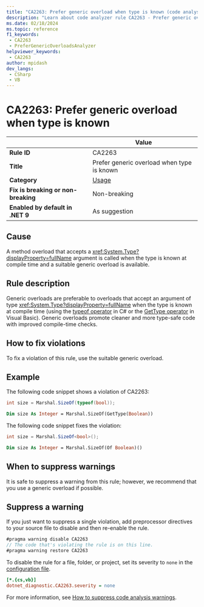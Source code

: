 ```yaml
---
title: "CA2263: Prefer generic overload when type is known (code analysis)"
description: "Learn about code analyzer rule CA2263 - Prefer generic overload when type is known"
ms.date: 02/18/2024
ms.topic: reference
f1_keywords:
 - CA2263
 - PreferGenericOverloadsAnalyzer
helpviewer_keywords:
 - CA2263
author: mpidash
dev_langs:
 - CSharp
 - VB
---
```


# CA2263: Prefer generic overload when type is known

|                                     | Value                                      |
| ----------------------------------- |--------------------------------------------|
| **Rule ID**                         | CA2263                                     |
| **Title**                           | Prefer generic overload when type is known |
| **Category**                        | [Usage](usage-warnings.md)                 |
| **Fix is breaking or non-breaking** | Non-breaking                               |
| **Enabled by default in .NET 9**    | As suggestion                              |

## Cause

A method overload that accepts a <xref:System.Type?displayProperty=fullName> argument is called when the type is known at compile time and a suitable generic overload is available.

## Rule description

Generic overloads are preferable to overloads that accept an argument of type <xref:System.Type?displayProperty=fullName> when the type is known at compile time (using the [typeof operator](../../../csharp/language-reference/operators/type-testing-and-cast.md#typeof-operator) in C# or the [GetType operator](../../../visual-basic/language-reference/operators/gettype-operator.md) in Visual Basic). Generic overloads promote cleaner and more type-safe code with improved compile-time checks.

## How to fix violations

To fix a violation of this rule, use the suitable generic overload.

## Example

The following code snippet shows a violation of CA2263:

```csharp
int size = Marshal.SizeOf(typeof(bool));
```

```vb
Dim size As Integer = Marshal.SizeOf(GetType(Boolean))
```

The following code snippet fixes the violation:

```csharp
int size = Marshal.SizeOf<bool>();
```

```vb
Dim size As Integer = Marshal.SizeOf(Of Boolean)()
```

## When to suppress warnings

It is safe to suppress a warning from this rule; however, we recommend that you use a generic overload if possible.

## Suppress a warning

If you just want to suppress a single violation, add preprocessor directives to your source file to disable and then re-enable the rule.

```csharp
#pragma warning disable CA2263
// The code that's violating the rule is on this line.
#pragma warning restore CA2263
```

To disable the rule for a file, folder, or project, set its severity to `none` in the [configuration file](../configuration-files.md).

```ini
[*.{cs,vb}]
dotnet_diagnostic.CA2263.severity = none
```

For more information, see [How to suppress code analysis warnings](../suppress-warnings.md).
